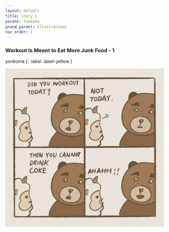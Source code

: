 ```yaml
---
layout: default
title: story 1
parent: Yonkoma
grand_parent: Illustrations
nav_order: 1
---
```


### Workout Is Meant to Eat More Junk Food - 1 
yonkoma
{: .label .label-yellow }

[<img src="../../../assets/yonkoma/workout_1.png" width="500"/>](../../../assets/yonkoma/workout_1.png)
